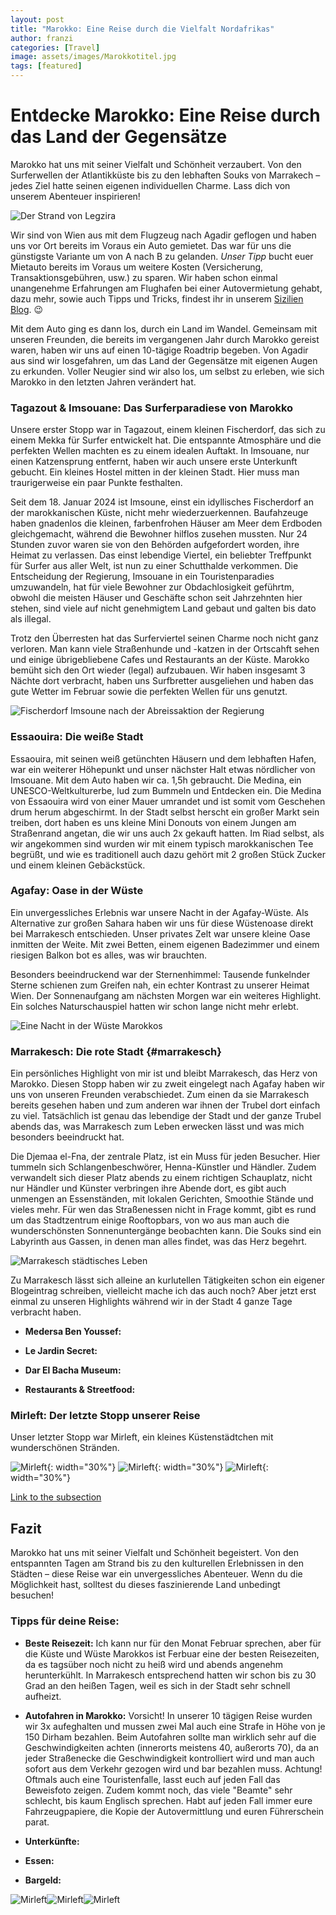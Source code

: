 ```yaml
---
layout: post
title: "Marokko: Eine Reise durch die Vielfalt Nordafrikas"
author: franzi
categories: [Travel]
image: assets/images/Marokkotitel.jpg
tags: [featured]
---
```


# Entdecke Marokko: Eine Reise durch das Land der Gegensätze 
Marokko hat uns mit seiner Vielfalt und Schönheit verzaubert. Von den Surferwellen der Atlantikküste bis zu den lebhaften Souks von Marrakech – jedes Ziel hatte seinen eigenen individuellen Charme. Lass dich von unserem Abenteuer inspirieren!

![Der Strand von Legzira](/assets/images/Marokko2.jpg)

Wir sind von Wien aus mit dem Flugzeug nach Agadir geflogen und haben uns vor Ort bereits im Voraus ein Auto gemietet. Das war für uns die günstigste Variante um von A nach B zu gelanden. *Unser Tipp* bucht euer Mietauto bereits im Voraus um weitere Kosten (Versicherung, Transaktionsgebühren, usw.) zu sparen. Wir haben schon einmal unangenehme Erfahrungen am Flughafen bei einer Autovermietung gehabt, dazu mehr, sowie auch Tipps und Tricks, findest ihr in unserem <a href="{% 2023-11-01-sicily.md %}">Sizilien Blog</a>. 😉

 Mit dem Auto ging es dann los, durch ein Land im Wandel. Gemeinsam mit unseren Freunden, die bereits im vergangenen Jahr durch Marokko gereist waren, haben wir uns auf einen 10-tägige Roadtrip begeben. Von Agadir aus sind wir losgefahren, um das Land der Gegensätze mit eigenen Augen zu erkunden. Voller Neugier sind wir also los, um selbst zu erleben, wie sich Marokko in den letzten Jahren verändert hat.



### Tagazout & Imsouane: Das Surferparadiese von Marokko 

Unsere erster Stopp war in Tagazout, einem kleinen Fischerdorf, das sich zu einem Mekka für Surfer entwickelt hat. Die entspannte Atmosphäre und die perfekten Wellen machten es zu einem idealen Auftakt. In Imsouane, nur einen Katzensprung entfernt, haben wir auch unsere erste Unterkunft gebucht. Ein kleines Hostel mitten in der kleinen Stadt. Hier muss man traurigerweise ein paar Punkte festhalten. 

Seit dem 18. Januar 2024 ist Imsoune, einst ein idyllisches Fischerdorf an der marokkanischen Küste, nicht mehr wiederzuerkennen. Baufahzeuge haben gnadenlos die kleinen, farbenfrohen Häuser am Meer dem Erdboden gleichgemacht, während die Bewohner hilflos zusehen mussten. Nur 24 Stunden zuvor waren sie von den Behörden aufgefordert worden, ihre Heimat zu verlassen. Das einst lebendige Viertel, ein beliebter Treffpunkt für Surfer aus aller Welt, ist nun zu einer Schutthalde verkommen. Die Entscheidung der Regierung, Imsouane in ein Touristenparadies umzuwandeln, hat für viele Bewohner zur Obdachlosigkeit geführtm, obwohl die meisten Häuser und Geschäfte schon seit Jahrzehnten hier stehen, sind viele auf nicht genehmigtem Land gebaut und galten bis dato als illegal.

Trotz den Überresten hat das Surferviertel seinen Charme noch nicht ganz verloren. Man kann viele Straßenhunde und -katzen in der Ortscahft sehen und einige übrigebliebene Cafes und Restaurants an der Küste. Marokko bemüht sich den Ort wieder (legal) aufzubauen. Wir haben insgesamt 3 Nächte dort verbracht, haben uns Surfbretter ausgeliehen und haben das gute Wetter im Februar sowie die perfekten Wellen für uns genutzt. 

![Fischerdorf Imsoune nach der Abreissaktion der Regierung](/assets/images/Imsouane.jpg)

### Essaouira: Die weiße Stadt

Essaouira, mit seinen weiß getünchten Häusern und dem lebhaften Hafen, war ein weiterer Höhepunkt und unser nächster Halt etwas nördlicher von Imsouane. Mit dem Auto haben wir ca. 1,5h gebraucht. Die Medina, ein UNESCO-Weltkulturerbe, lud zum Bummeln und Entdecken ein. Die Medina von Essaouira wird von einer Mauer umrandet und ist somit vom Geschehen drum herum abgeschirmt. In der Stadt selbst herscht ein großer Markt sein treiben, dort haben es uns kleine Mini Donouts von einem Jungen am Straßenrand angetan, die wir uns auch 2x gekauft hatten. Im Riad selbst, als wir angekommen sind wurden wir mit einem typisch marokkanischen Tee begrüßt, und wie es traditionell auch dazu gehört mit 2 großen Stück Zucker und einem kleinen Gebäckstück. 


### Agafay: Oase in der Wüste

Ein unvergessliches Erlebnis war unsere Nacht in der Agafay-Wüste. Als Alternative zur großen Sahara haben wir uns für diese Wüstenoase direkt bei Marrakesch entschieden. Unser privates Zelt war unsere kleine Oase inmitten der Weite. Mit zwei Betten, einem eigenen Badezimmer und einem riesigen Balkon bot es alles, was wir brauchten. 

Besonders beeindruckend war der Sternenhimmel: Tausende funkelnder Sterne schienen zum Greifen nah, ein echter Kontrast zu unserer Heimat Wien. Der Sonnenaufgang am nächsten Morgen war ein weiteres Highlight. Ein solches Naturschauspiel hatten wir schon lange nicht mehr erlebt. 

![Eine Nacht in der Wüste Marokkos](/assets/images/Agafay.jpg)

### Marrakesch: Die rote Stadt {#marrakesch}

Ein persönliches Highlight von mir ist und bleibt Marrakesch, das Herz von Marokko. Diesen Stopp haben wir zu zweit eingelegt nach Agafay haben wir uns von unseren Freunden verabschiedet. Zum einen da sie Marrakesch bereits gesehen haben und zum anderen war ihnen der Trubel dort einfach zu viel. Tatsächlich ist genau das lebendige der Stadt und der ganze Trubel abends das, was Marrakesch zum Leben erwecken lässt und was mich besonders beeindruckt hat. 

Die Djemaa el-Fna, der zentrale Platz, ist ein Muss für jeden Besucher. Hier tummeln sich Schlangenbeschwörer, Henna-Künstler und Händler. Zudem verwandelt sich dieser Platz abends zu einem richtigen Schauplatz, nicht nur Händler und Künster verbringen ihre Abende dort, es gibt auch unmengen an Essenständen, mit lokalen Gerichten, Smoothie Stände und vieles mehr. Für wen das Straßenessen nicht in Frage kommt, gibt es rund um das Stadtzentrum einige Rooftopbars, von wo aus man auch die wunderschönsten Sonnenuntergänge beobachten kann. Die Souks sind ein Labyrinth aus Gassen, in denen man alles findet, was das Herz begehrt.

![Marrakesch städtisches Leben](/assets/images/Marrakesch.jpg)


Zu Marrakesch lässt sich alleine an kurlutellen Tätigkeiten schon ein eigener Blogeintrag schreiben, vielleicht mache ich das auch noch? Aber jetzt erst einmal zu unseren Highlights während wir in der Stadt 4 ganze Tage verbracht haben. 

* **Medersa Ben Youssef:** 

* **Le Jardin Secret:**

* **Dar El Bacha Museum:** 


* **Restaurants & Streetfood:** 


### Mirleft: Der letzte Stopp unserer Reise

Unser letzter Stopp war Mirleft, ein kleines Küstenstädtchen mit wunderschönen Stränden.

![Mirleft](/assets/images/Mirleft.jpg){: width="30%"}
![Mirleft](/assets/images/Mirleft.jpg){: width="30%"}
![Mirleft](/assets/images/Mirleft.jpg){: width="30%"}

[Link to the subsection](#marrakesch)

## Fazit

Marokko hat uns mit seiner Vielfalt und Schönheit begeistert. Von den entspannten Tagen am Strand bis zu den kulturellen Erlebnissen in den Städten – diese Reise war ein unvergessliches Abenteuer. Wenn du die Möglichkeit hast, solltest du dieses faszinierende Land unbedingt besuchen!

### Tipps für deine Reise:

* **Beste Reisezeit:** Ich kann nur für den Monat Februar sprechen, aber für die Küste und Wüste Marokkos ist Ferbuar eine der besten Reisezeiten, da es tagsüber noch nicht zu heiß wird und abends angenehm herunterkühlt. In Marrakesch entsprechend hatten wir schon bis zu 30 Grad an den heißen Tagen, weil es sich in der Stadt sehr schnell aufheizt. 

* **Autofahren in Marokko:** Vorsicht! In unserer 10 tägigen Reise wurden wir 3x aufeghalten und mussen zwei Mal auch eine Strafe in Höhe von je 150 Dirham bezahlen. Beim Autofahren sollte man wirklich sehr auf die Geschwindigkeiten achten (innerorts meistens 40, außerorts 70), da an jeder Straßenecke die Geschwindigkeit kontrolliert wird und man auch sofort aus dem Verkehr gezogen wird und bar bezahlen muss. Achtung! Oftmals auch eine Touristenfalle, lasst euch auf jeden Fall das Beweisfoto zeigen. Zudem kommt noch, das viele "Beamte" sehr schlecht, bis kaum Englisch sprechen. Habt auf jeden Fall immer eure Fahrzeugpapiere, die Kopie der Autovermittlung und euren Führerschein parat. 

* **Unterkünfte:** 

* **Essen:**

* **Bargeld:** 


![Mirleft](/assets/images/Mirleft.jpg)![Mirleft](/assets/images/Mirleft.jpg)![Mirleft](/assets/images/Mirleft.jpg)